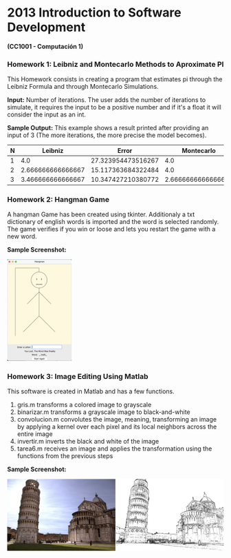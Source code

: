 # 2013 Introduction to Software Development #
**(CC1001 - Computación 1)**

### Homework 1: Leibniz and Montecarlo Methods to Aproximate PI ###

This Homework consists in creating a program that estimates pi through the Leibniz Formula and through Montecarlo Simulations. 

**Input:** Number of iterations. The user adds the number of iterations to simulate, it requires the input to be a positive number and if it's a float it will consider the input as an int.

**Sample Output:** This example shows a result printed after providing an input of 3 (The more iterations, the more precise the model becomes).

N  | Leibniz | Error | Montecarlo | Error
------------- | -------------| -------------| -------------| -------------
1 	| 4.0 |	 27.323954473516267 |	 4.0 |	 27.323954473516267
2 	| 2.666666666666667 	| 15.117363684322484 	| 4.0	| 27.323954473516267
3 	| 3.466666666666667 	| 10.347427210380772 |	 2.6666666666666665 	| 57.55868184216125

### Homework 2: Hangman Game ###

A hangman Game has been created using tkinter. Additionaly a txt dictionary of english words is imported and the word is selected randomly. The game verifies if you win or loose and lets you restart the game with a new word.

**Sample Screenshot:**

<img src="https://github.com/chris-guerra/University-Software-Projects/blob/main/2013%20Introduction%20to%20Programing/2%20Hangman/screenshot.png" width="150" />

### Homework 3: Image Editing Using Matlab ###

This software is created in Matlab and has a few functions.
1. gris.m transforms a colored image to grayscale
2. binarizar.m transforms a grayscale image to black-and-white
3. convolucion.m convolutes the image, meaning, transforming an image by applying a kernel over each pixel and its local neighbors across the entire image
4. invertir.m inverts the black and white of the image
5. tarea6.m receives an image and applies the transformation using the functions from the previous steps

**Sample Screenshot:**

<img src="https://github.com/chris-guerra/University-Software-Projects/blob/main/2013%20Introduction%20to%20Programing/3%20Image%20Editing%20Using%20Matlab.m/sample_image.png" width="800" />
